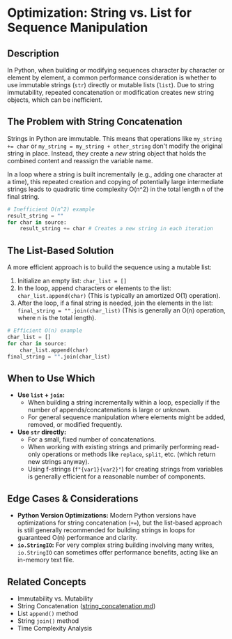 # Optimization: String vs. List for Sequence Manipulation

## Description

In Python, when building or modifying sequences character by character or element by element, a common performance consideration is whether to use immutable strings (`str`) directly or mutable lists (`list`). Due to string immutability, repeated concatenation or modification creates new string objects, which can be inefficient.

## The Problem with String Concatenation

Strings in Python are immutable. This means that operations like `my_string += char` or `my_string = my_string + other_string` don't modify the original string in place. Instead, they create a *new* string object that holds the combined content and reassign the variable name.

In a loop where a string is built incrementally (e.g., adding one character at a time), this repeated creation and copying of potentially large intermediate strings leads to quadratic time complexity O(n^2) in the total length `n` of the final string.

```python
# Inefficient O(n^2) example
result_string = ""
for char in source:
    result_string += char # Creates a new string in each iteration
```

## The List-Based Solution

A more efficient approach is to build the sequence using a mutable list:

1.  Initialize an empty list: `char_list = []`
2.  In the loop, append characters or elements to the list: `char_list.append(char)` (This is typically an amortized O(1) operation).
3.  After the loop, if a final string is needed, join the elements in the list: `final_string = "".join(char_list)` (This is generally an O(n) operation, where n is the total length).

```python
# Efficient O(n) example
char_list = []
for char in source:
    char_list.append(char)
final_string = "".join(char_list)
```

## When to Use Which

*   **Use `list` + `join`:**
    *   When building a string incrementally within a loop, especially if the number of appends/concatenations is large or unknown.
    *   For general sequence manipulation where elements might be added, removed, or modified frequently.
*   **Use `str` directly:**
    *   For a small, fixed number of concatenations.
    *   When working with existing strings and primarily performing read-only operations or methods like `replace`, `split`, etc. (which return new strings anyway).
    *   Using f-strings (`f"{var1}{var2}"`) for creating strings from variables is generally efficient for a reasonable number of components.

## Edge Cases & Considerations

*   **Python Version Optimizations:** Modern Python versions have optimizations for string concatenation (`+=`), but the list-based approach is still generally recommended for building strings in loops for guaranteed O(n) performance and clarity.
*   **`io.StringIO`:** For very complex string building involving many writes, `io.StringIO` can sometimes offer performance benefits, acting like an in-memory text file.

## Related Concepts

*   Immutability vs. Mutability
*   String Concatenation ([string_concatenation.md](string_concatenation.md))
*   List `append()` method
*   String `join()` method
*   Time Complexity Analysis 